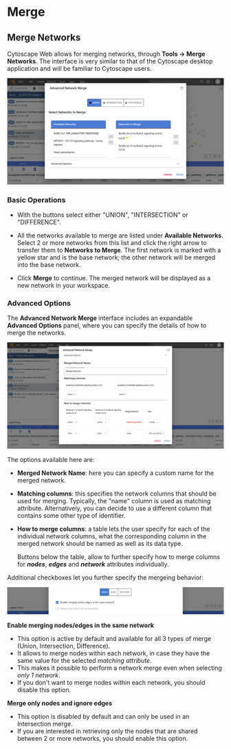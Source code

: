 Merge
====================
<a id="merge"> </a>

<a id="merge_networks"> </a>
## Merge Networks

Cytoscape Web allows for merging networks, through **Tools → Merge Networks**. The interface is very similar to that of the Cytoscape desktop application and will be familiar to Cytoscape users. 

![](_static/images/Merge/merge_networks_1.png)

<a id="basic_operations"> </a>
### Basic Operations

-    With the buttons select either "UNION", "INTERSECTION" or "DIFFERENCE".

-    All the networks available to merge are listed under **Available Networks**.
     Select 2 or more networks from this list and click the right arrow to transfer
     them to **Networks to Merge**. The first network is marked with a yellow star and is the base network; the other network will 
     be merged into the base network.
     
-    Click **Merge** to continue. The merged network will be displayed as a new network in your workspace.

<a id="advanced_options"> </a>
### Advanced Options

The **Advanced Network Merge** interface includes an expandable
**Advanced Options** panel, where you can specify the details of
how to merge the networks.

![](_static/images/Merge/merge_networks_2.png)

The options available here are:

-    **Merged Network Name**: here you can specify a custom name for the merged network.

-    **Matching columns**: this specifies the network columns that should
     be used for merging. Typically, the "name" column is used as matching attribute.
     Alternatively, you can decide to use a different column that contains some other type of identifier.

-    **How to merge columns**: a table lets the user specify for each of
     the individual network columns, what the corresponding column in the
     merged network should be named as well as its data type.

     Buttons below the table, allow to further specify how to merge columns for ***nodes***, ***edges*** and ***network*** attributes individually.

Additional checkboxes let you further specify the mergeing behavior:

![](_static/images/Merge/merge_collapse_nodes.png)

**Enable merging nodes/edges in the same network**
-   This option is active by default and available for all 3 types of merge (Union, Intersection, Difference).
-   It allows to merge nodes within each network, in case they have the same value for the selected *matching attribute*.
-   This makes it possible to perform a network merge even when selecting *only 1 network*.
-   If you don't want to merge nodes within each network, you should disable this option.

**Merge only nodes and ignore edges**
-   This option is disabled by default and can only be used in an Intersection merge.
-   If you are interested in retrieving only the nodes that are shared between 2 or more networks, you should enable this option.







